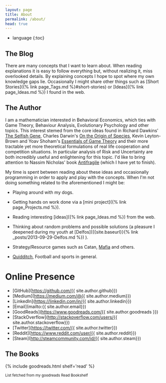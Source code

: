 ```yaml
---
layout: page
title: About
permalink: /about/
head: true
---
```


* language
{:toc}

## The Blog

There are many concepts that I want to learn about. When reading explanations it is easy to follow everything but, without realizing it, miss overlooked details. By explaining concepts I hope to spot where my own knowledge gaps lie. Occasionally I might share other things such as [Short Stories]({% link page_Tags.md %}#short-stories) or [Ideas]({% link page_Ideas.md %}) I found in the web.

## The Author

I am a mathematician interested in Behavioral Economics, which ties with Game Theory, Behaviour Analysis, Evolutionary Psychology and other topics. This interest stemed from the core ideas found in Richard Dawkins' [The Selfish Gene](https://www.goodreads.com/book/show/61535.The_Selfish_Gene), Charles Darwin's [On the Origin of Species](https://www.goodreads.com/book/show/22463.The_Origin_of_Species), Kevin Leyton-Brown and Yoav Shoham's [Essentials of Game Theory](https://www.goodreads.com/book/show/4253377-essentials-of-game-theory) and their more tractable yet more theoretical formulations of real life cooperation and competition situations. In particular analysis of Risk and Uncertainty are both incredibly useful and enlightening for this topic. I'd like to bring attention to Nassim Nicholas' book [Antifragile](https://www.goodreads.com/book/show/13530973-antifragile) (which I have yet to finish).

My time is spent between reading about these ideas and occasionally programming in order to apply and play with the concepts. When I'm not doing something related to the aforementioned I might be:

* Playing around with my dogs.

* Getting hands on work done via a [mini project]({% link page_Projects.md %}).

* Reading interesting [ideas]({% link page_Ideas.md %}) from the web.

* Thinking about random problems and possible solutions (a pleasure I deepened during my youth at [Delfos]({{site.baseurl}}{% link _posts/2013-09-29-Delfos.md %}) ).

* Strategy/Resource games such as Catan, [Mafia](https://en.wikipedia.org/wiki/Mafia_(party_game)) and others.

* [Quidditch](http://www.ouqc.uk/), Football and sports in general.

<h1> Online Presence </h1>

- [GitHub](https://github.com/{{ site.author.github}})
- [Medium](https://medium.com/@{{ site.author.medium}})
- [LinkedIn](https://linkedin.com/in/{{ site.author.linkedin}})
- [Email](mailto:{{ site.author.email}})
- [GoodReads](https://www.goodreads.com/{{ site.author.goodreads }})
- [StackOverflow](http://stackoverflow.com/users/{{ site.author.stackoverflow}})
- [Twitter](https://twitter.com/{{ site.author.twitter}})
- [Reddit](https://www.reddit.com/user/{{ site.author.reddit}})
- [Steam](http://steamcommunity.com/id/{{ site.author.steam}})

## The Books

{% include goodreads.html shelf='read' %}

<sup>List fetched from my goodreads Read Bookshelf</sup>